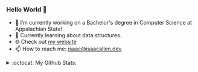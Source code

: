 ### Hello World 👋

- 🔭 I’m currently working on a Bachelor's degree in Computer Science at Appalachian State!
- 🌱 Currently learning about data structures.
- :globe_with_meridians: Check out [my website](https://isaacallen.dev)
- 📫 How to reach me: isaac@isaacallen.dev

<details>
  <summary>:octocat: My Github Stats:</summary>
  
  <img align="left" alt="IsaacMAllen's Github Stats" src="https://github-readme-stats-git-master.isaacmallen.vercel.app/api?username=IsaacMAllen&show_icons=true&hide_border=true&count_private=true&hide_title=true" />
  
</details>
